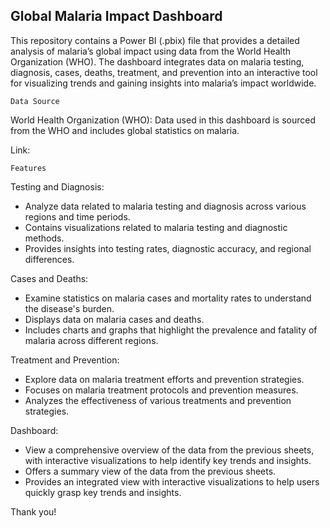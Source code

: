 ## Global Malaria Impact Dashboard

This repository contains a Power BI (.pbix) file that provides a detailed analysis of malaria’s global impact using data from the World Health Organization (WHO). The dashboard integrates data on malaria testing, diagnosis, cases, deaths, treatment, and prevention into an interactive tool for visualizing trends and gaining insights into malaria’s impact worldwide.

`Data Source`

World Health Organization (WHO): Data used in this dashboard is sourced from the WHO and includes global statistics on malaria.

Link: 

`Features`

Testing and Diagnosis:
- Analyze data related to malaria testing and diagnosis across various regions and time periods.
- Contains visualizations related to malaria testing and diagnostic methods.
- Provides insights into testing rates, diagnostic accuracy, and regional differences.
  
Cases and Deaths:
- Examine statistics on malaria cases and mortality rates to understand the disease's burden.
- Displays data on malaria cases and deaths.
- Includes charts and graphs that highlight the prevalence and fatality of malaria across different regions.

Treatment and Prevention:
- Explore data on malaria treatment efforts and prevention strategies.
- Focuses on malaria treatment protocols and prevention measures.
- Analyzes the effectiveness of various treatments and prevention strategies.
  
Dashboard:
- View a comprehensive overview of the data from the previous sheets, with interactive visualizations to help identify key trends and insights.
- Offers a summary view of the data from the previous sheets.
- Provides an integrated view with interactive visualizations to help users quickly grasp key trends and insights.
  
Thank you!

